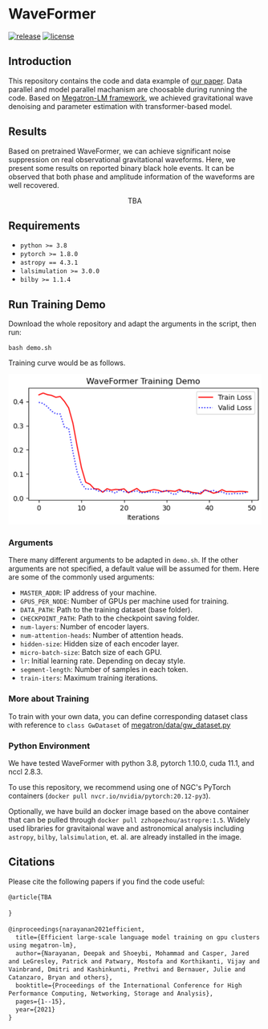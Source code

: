 # WaveFormer
[![release](https://img.shields.io/badge/release-v1.0.0-orange.svg)](https://img.shields.io/badge/release-v1.0.0-orange.svg)
[![license](https://shields.io/badge/license-Apachev2.0-green.svg)](https://shields.io/badge/license-Apachev2.0-green.svg)


## Introduction

This repository contains the code and data example of [our paper](). 
Data parallel and model parallel machanism are choosable during running the code.
Based on [Megatron-LM framework](https://github.com/NVIDIA/Megatron-LM), we achieved gravitational wave denoising and parameter estimation with transformer-based model.

## Results
Based on pretrained WaveFormer, we can achieve significant noise suppression on real observational gravitational waveforms.
Here, we present some results on reported binary black hole events.
It can be observed that both phase and amplitude information of the waveforms are well recovered.

<div align="center">
    TBA
</div>

## Requirements

* `python >= 3.8`
* `pytorch >= 1.8.0`
* `astropy == 4.3.1`
* `lalsimulation >= 3.0.0`
* `bilby >= 1.1.4`

## Run Training Demo

Download the whole repository and adapt the arguments in the script, then run:
```shell
bash demo.sh
```
Training curve would be as follows.

<div align="center">
    <img src='images/demo.png' alt='training curve' style='zoom:80%'>
</div>

### Arguments
There many different arguments to be adapted in `demo.sh`. If the other arguments are not specified, a default value will be assumed for them. Here are some of the commonly used arguments:

* `MASTER_ADDR`: IP address of your machine.
* `GPUS_PER_NODE`: Number of GPUs per machine used for training.
* `DATA_PATH`: Path to the training dataset (base folder).
* `CHECKPOINT_PATH`: Path to the checkpoint saving folder.
* `num-layers`: Number of encoder layers.
* `num-attention-heads`: Number of attention heads.
* `hidden-size`: Hidden size of each encoder layer.
* `micro-batch-size`: Batch size of each GPU.
* `lr`: Initial learning rate. Depending on decay style.
* `segment-length`: Number of samples in each token.
* `train-iters`: Maximum training iterations.


### More about Training
To train with your own data, you can define corresponding dataset class with reference to `class GwDataset` of [megatron/data/gw_dataset.py](megatron/data/gw_dataset.py)

### Python Environment
We have tested WaveFormer with python 3.8, pytorch 1.10.0, cuda 11.1, and nccl 2.8.3.

To use this repository, we recommend using one of NGC's PyTorch containers (`docker pull nvcr.io/nvidia/pytorch:20.12-py3`).

Optionally, we have build an docker image based on the above container that can be pulled through `docker pull zzhopezhou/astropre:1.5`.
Widely used libraries for gravitaional wave and astronomical analysis including `astropy`, `bilby`, `lalsimulation`, et. al. are already installed in the image.

## Citations
Please cite the following papers if you find the code useful:

```
@article{TBA
 
}

@inproceedings{narayanan2021efficient,
  title={Efficient large-scale language model training on gpu clusters using megatron-lm},
  author={Narayanan, Deepak and Shoeybi, Mohammad and Casper, Jared and LeGresley, Patrick and Patwary, Mostofa and Korthikanti, Vijay and Vainbrand, Dmitri and Kashinkunti, Prethvi and Bernauer, Julie and Catanzaro, Bryan and others},
  booktitle={Proceedings of the International Conference for High Performance Computing, Networking, Storage and Analysis},
  pages={1--15},
  year={2021}
}
```
